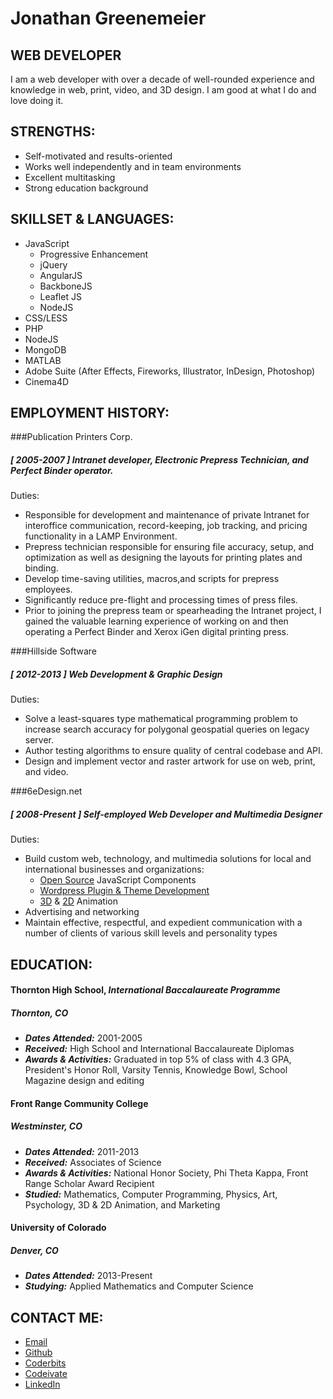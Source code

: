 # Jonathan Greenemeier

## WEB DEVELOPER
I am a web developer with over a decade of well-rounded experience and knowledge in web, print, video, and 3D design.  I am good at what I do and love doing it.  

## STRENGTHS: 
  - Self-motivated and results-oriented
  - Works well independently and in team environments
  - Excellent multitasking
  - Strong education background

## SKILLSET & LANGUAGES: 
  - JavaScript
    - Progressive Enhancement
    - jQuery
    - AngularJS
    - BackboneJS
    - Leaflet JS
    - NodeJS
  - CSS/LESS
  - PHP 
  - NodeJS
  - MongoDB 
  - MATLAB
  - Adobe Suite (After Effects, Fireworks, Illustrator, InDesign, Photoshop)
  - Cinema4D

## EMPLOYMENT HISTORY: 
###Publication Printers Corp. 
#####  [ **_2005-2007_** ]  Intranet developer, Electronic Prepress Technician, and Perfect Binder operator.
  Duties: 
  - Responsible for development and maintenance of private Intranet for interoffice communication, record-keeping, job tracking, and pricing functionality in a LAMP Environment.  
  - Prepress technician responsible for ensuring file accuracy, setup, and optimization as well as designing the layouts for printing plates and binding. 
  - Develop time-saving utilities, macros,and scripts for prepress employees.  
  - Significantly reduce pre-flight and processing times of press files.  
  - Prior to joining the prepress team or spearheading the Intranet project, I gained the valuable learning experience of working on and then operating a Perfect Binder and Xerox iGen digital printing press. 

###Hillside Software
##### [ **_2012-2013_** ] Web Development & Graphic Design
  Duties: 
  - Solve a least-squares type mathematical programming problem to increase search accuracy for polygonal geospatial queries on legacy server.  
  - Author testing algorithms to ensure quality of central codebase and API. 
  - Design and implement vector and raster artwork for use on web, print, and video.

###6eDesign.net
##### [ **_2008-Present_** ] Self-employed Web Developer and Multimedia Designer
  Duties: 
  - Build custom web, technology, and multimedia solutions for local and international businesses and organizations: 
    - [Open Source](http://6edesign.github.io/JSONTable/) JavaScript Components
    - [Wordpress Plugin & Theme Development](http://www.customweddingshoe.com)
    - [3D](http://www.youtube.com/watch?v=CEm66WYXbOw) & [2D](http://www.youtube.com/watch?v=_rIlN0bZEBg) Animation
  - Advertising and networking
  - Maintain effective, respectful, and expedient communication with a number of clients of various skill levels and personality types

## EDUCATION: 
#### Thornton High School, **_International Baccalaureate Programme_**
##### Thornton, CO
  - **_Dates Attended:_** 2001-2005
  - **_Received:_** High School and International Baccalaureate Diplomas
  - **_Awards & Activities:_** Graduated in top 5% of class with 4.3 GPA, President's Honor Roll, Varsity Tennis, Knowledge Bowl, School Magazine design and editing

#### Front Range Community College
##### Westminster, CO
  - **_Dates Attended:_** 2011-2013
  - **_Received:_** Associates of Science 
  - **_Awards & Activities:_** National Honor Society, Phi Theta Kappa, Front Range Scholar Award Recipient
  - **_Studied:_** Mathematics, Computer Programming, Physics, Art, Psychology, 3D & 2D Animation, and Marketing

#### University of Colorado
##### Denver, CO
  - **_Dates Attended:_** 2013-Present
  - **_Studying:_** Applied Mathematics and Computer Science

## CONTACT ME: 
- [Email](mailto:jon@6eDesign.net)
- [Github](https://github.com/6eDesign)
- [Coderbits](https://coderbits.com/6eDesign)
- [Codeivate](http://www.codeivate.com/users/6eDesign)
- [LinkedIn](http://www.linkedin.com/pub/jonathan-greenemeier/)
